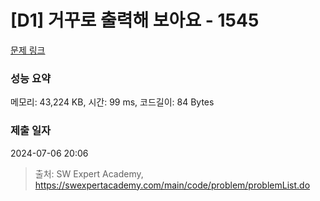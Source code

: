 # [D1] 거꾸로 출력해 보아요 - 1545 

[문제 링크](https://swexpertacademy.com/main/code/problem/problemDetail.do?contestProbId=AV2gbY0qAAQBBAS0) 

### 성능 요약

메모리: 43,224 KB, 시간: 99 ms, 코드길이: 84 Bytes

### 제출 일자

2024-07-06 20:06



> 출처: SW Expert Academy, https://swexpertacademy.com/main/code/problem/problemList.do